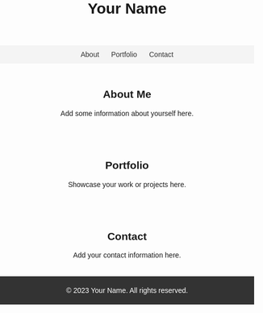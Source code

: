 <!DOCTYPE html>
<html>
<head>
  <title>Your Portfolio</title>
  <style>
    /* CSS styles go here */
    body {
      font-family: Arial, sans-serif;
      margin: 0;
      padding: 0;
    }

    header {
      background-color: #333;
      color: #fff;
      padding: 20px;
      text-align: center;
    }

    h1 {
      margin: 0;
      font-size: 30px;
    }

    nav {
      background-color: #f4f4f4;
      padding: 10px;
      text-align: center;
    }

    nav ul {
      list-style-type: none;
      margin: 0;
      padding: 0;
    }

    nav ul li {
      display: inline-block;
      margin: 0 10px;
    }

    nav ul li a {
      text-decoration: none;
      color: #333;
    }

    section {
      padding: 20px;
      text-align: center;
    }

    footer {
      background-color: #333;
      color: #fff;
      padding: 20px;
      text-align: center;
    }
  </style>
</head>
<body>
  <header>
    <h1>Your Name</h1>
  </header>
  <nav>
    <ul>
      <li><a href="#about">About</a></li>
      <li><a href="#portfolio">Portfolio</a></li>
      <li><a href="#contact">Contact</a></li>
    </ul>
  </nav>
  <section id="about">
    <h2>About Me</h2>
    <p>Add some information about yourself here.</p>
  </section>
  <section id="portfolio">
    <h2>Portfolio</h2>
    <p>Showcase your work or projects here.</p>
  </section>
  <section id="contact">
    <h2>Contact</h2>
    <p>Add your contact information here.</p>
  </section>
  <footer>
    &copy; 2023 Your Name. All rights reserved.
  </footer>
</body>
</html>
